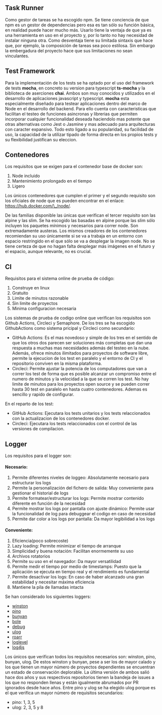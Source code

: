 ## Task Runner
Como gestor de tareas se ha escogido npm. Se tiene conciencia de que npm es un gestor de dependencias pero esa es tan sólo su función básica, en realidad puede hacer mucho más. Usarlo tiene la ventaja de que ya es una herramienta en uso en el proyecto y, por lo tanto no hay necesidad de instalar ninguna otra. Como desventaja tiene su limitada sintaxis que hace que, por ejemplo, la composición de tareas sea poco estilosa. Sin embargo la embergadura del proyecto hace que sus limitaciones no sean vinculantes.


## Test Framework
Para la implementación de los tests se ha optado por el uso del framework de tests __mocha__, en concreto su version para typescript __ts-mocha__ y la biblioteca de aserciones __chai__. Ambos son muy conocidos y utilizados en el desarrollo de aplicaciones javascript y typescript.
__mocha__ esta especialmente diseñado para testear aplicaciones dentro del marco de Node en el desarrollo del backend. Para ello cuenta con caracteristicas que facilitan el testeo de funciones asincronas y librerias que permiten incorporar cualquier funcionalidad deseada haciendolo mas potente que otras alternativas como Jest o Jasmine y mas adecuado para arquitecturas con caracter expansivo.
Todo esto ligado a su popularidad, su facilidad de uso, la capacidad de la utilizar tipado de forma directa en los propios tests y su flexibilidad justifican su eleccion.


## Contenedores
Los requisitos que se exigen para el contenedor base de docker son:
1. Node incluido
2. Mantenimiento prolongado en el tiempo
3. Ligero

Los únicos contenedores que cumplen el primer y el segundo requisito son los oficiales de node que es pueden encontrar en el enlace: https://hub.docker.com/\_/node/.

De las familias disponible las únicas que verifican el tercer requisito son las alpine y las slim. Se ha escogido las basadas en alpine porque las slim sólo incluyen los paquetes mínimos y necesarios para correr node. Son extremadamente austeras.
Los mismos creadores de los contenedores recomiendan su uso únicamente si se va a trabaja en un entorno con espacio restringido en el que sólo se va a desplegar la imagen node. No se tiene certeza de que no hagan falta desplegar más imágenes en el futuro y el espacio, aunque relevante, no es crucial.


## CI
Requisitos para el sistema online de prueba de código:
1. Construye en linux
2. Gratuito
3. Limite de minutos razonable
4. Sin limite de proyectos
5. Minima configuracion necesaria

Los sistemas de prueba de codigo online que verifican los requisitos son Github Actions, Circleci y Semaphore. De los tres se ha escogido GithubActions como sistema pricipal y Circleci como secundario:
- GitHub Actions: Es el mas novedoso y simple de los tres en el sentido de que los otros dos parecen ser soluciones más completas que dan una respuesta a muchas mas necesidades además del testeo en la nube. Además, ofrece minutos ilimitados para proyectos de software libre, permite la ejecucion de los test en paralelo y el entorno de CI y el repositorio conviven en la misma plataforma.
- Circleci: Permite ajustar la potencia de los computadores que van a correr los test de forma que es posible alcanzar un compromiso entre el numero de minutos y la velocidad a la que se corren los test. No hay limite de minutos para los proyectos open source y se pueden correr hasta 30 test en paralelo en hasta cuatro contenedores. Ademas es sencillo y rapido de configurar.

En el reparto de los test:
- GitHub Actions: Ejecutara los tests unitarios y los tests relaccionados con la actualizacion de los contenedores docker.
- Circleci: Ejecutara los tests relaccionados con el control de las versiones de compilacion.


## Logger
Los requisitos para el logger son:

#### Necesario:
1. Permite diferentes niveles de loggeo: Absolutamente necesario para estructurar los logs
2. Permite la personalización del fichero de salida: Muy conveniente para gestionar el historial de logs
3. Permite formatear/estructurar los logs: Permite mostrar contenido diferente en función de la necesidad
4. Permite mostrar los logs por pantalla con ajuste dinámico: Permite usar la funcionalidad de log para debuggear el codigo en caso de necesidad
5. Permite dar color a los logs por pantalla: Da mayor legibilidad a los logs

#### Conveniente:
1. Eficiencia(poco sobrecoste)
2. Lazy loading: Permite minimizar el tiempo de arranque
3. Simplicidad y buena notación: Facilitan enormemente su uso
4. Archivos rotatorios
5. Permite su uso en el navegador: Da mayor versatilidad
6. Permite medir el tiempo por medio de timestamps: Puesto que la aplicación se ejecuta en tiempo real y el rendimiento es fundamental
7. Permite desactivar los logs: En caso de haber alcanzado una gran estabilidad y necesitar máxima eficiencia
8. Mantiene la pila de llamadas intacta

Se han considerado los siguientes loggers:
- [winston](https://www.npmjs.com/package/winston)
- [pino](https://www.npmjs.com/package/pino)
- [bunyan](https://www.npmjs.com/package/bunyan)
- [bole](https://www.npmjs.com/package/bole)
- [debug](https://www.npmjs.com/package/debug)
- [ulog](https://www.npmjs.com/package/ulog)
- [roarr](https://www.npmjs.com/package/roarr)
- [loglevel](https://www.npmjs.com/package/loglevel)
- [log4js](https://www.npmjs.com/package/log4js)

Los únicos que verifican todos los requisitos necesarios son: winston, pino, bunyan, ulog.
De estos winston y bunyan, pese a ser los de mayor calado y los que tienen un mayor número de proyectos dependientes se encuentran un estado de conservación deplorable.
La última versión de ambos salió hace dos años y sus respectivos repositorios tienen la bandeja de issues a los que no responden llenas y están igualmente abrumados por PR ignorados desde hace años.
Entre pino y ulog se ha elegido ulog porque es el que verifica un mayor número de requisitos secundarios:
- pino: 1, 3, 5
- ulog: 2, 3, 5 y 8
